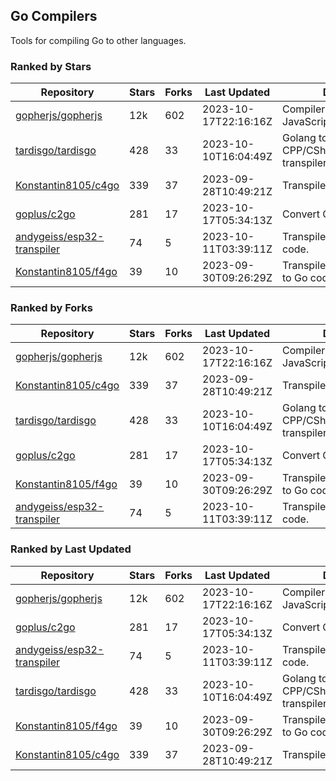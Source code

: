 ## Go Compilers

Tools for compiling Go to other languages.

### Ranked by Stars

| Repository | Stars | Forks | Last Updated | Description | 
|------------|-------|-------|--------------|-------------|
| [gopherjs/gopherjs](https://github.com/gopherjs/gopherjs) | 12k | 602 | 2023-10-17T22:16:16Z |  Compiler from Go to JavaScript. |
| [tardisgo/tardisgo](https://github.com/tardisgo/tardisgo) | 428 | 33 | 2023-10-10T16:04:49Z |  Golang to Haxe to CPP/CSharp/Java/JavaScript transpiler. |
| [Konstantin8105/c4go](https://github.com/Konstantin8105/c4go) | 339 | 37 | 2023-09-28T10:49:21Z |  Transpile C code to Go code. |
| [goplus/c2go](https://github.com/goplus/c2go) | 281 | 17 | 2023-10-17T05:34:13Z |  Convert C code to Go code. |
| [andygeiss/esp32-transpiler](https://github.com/andygeiss/esp32-transpiler) | 74 | 5 | 2023-10-11T03:39:11Z |  Transpile Go into Arduino code. |
| [Konstantin8105/f4go](https://github.com/Konstantin8105/f4go) | 39 | 10 | 2023-09-30T09:26:29Z |  Transpile FORTRAN 77 code to Go code. |

### Ranked by Forks

| Repository | Stars | Forks | Last Updated | Description | 
|------------|-------|-------|--------------|-------------|
| [gopherjs/gopherjs](https://github.com/gopherjs/gopherjs) | 12k | 602 | 2023-10-17T22:16:16Z |  Compiler from Go to JavaScript. |
| [Konstantin8105/c4go](https://github.com/Konstantin8105/c4go) | 339 | 37 | 2023-09-28T10:49:21Z |  Transpile C code to Go code. |
| [tardisgo/tardisgo](https://github.com/tardisgo/tardisgo) | 428 | 33 | 2023-10-10T16:04:49Z |  Golang to Haxe to CPP/CSharp/Java/JavaScript transpiler. |
| [goplus/c2go](https://github.com/goplus/c2go) | 281 | 17 | 2023-10-17T05:34:13Z |  Convert C code to Go code. |
| [Konstantin8105/f4go](https://github.com/Konstantin8105/f4go) | 39 | 10 | 2023-09-30T09:26:29Z |  Transpile FORTRAN 77 code to Go code. |
| [andygeiss/esp32-transpiler](https://github.com/andygeiss/esp32-transpiler) | 74 | 5 | 2023-10-11T03:39:11Z |  Transpile Go into Arduino code. |

### Ranked by Last Updated

| Repository | Stars | Forks | Last Updated | Description | 
|------------|-------|-------|--------------|-------------|
| [gopherjs/gopherjs](https://github.com/gopherjs/gopherjs) | 12k | 602 | 2023-10-17T22:16:16Z |  Compiler from Go to JavaScript. |
| [goplus/c2go](https://github.com/goplus/c2go) | 281 | 17 | 2023-10-17T05:34:13Z |  Convert C code to Go code. |
| [andygeiss/esp32-transpiler](https://github.com/andygeiss/esp32-transpiler) | 74 | 5 | 2023-10-11T03:39:11Z |  Transpile Go into Arduino code. |
| [tardisgo/tardisgo](https://github.com/tardisgo/tardisgo) | 428 | 33 | 2023-10-10T16:04:49Z |  Golang to Haxe to CPP/CSharp/Java/JavaScript transpiler. |
| [Konstantin8105/f4go](https://github.com/Konstantin8105/f4go) | 39 | 10 | 2023-09-30T09:26:29Z |  Transpile FORTRAN 77 code to Go code. |
| [Konstantin8105/c4go](https://github.com/Konstantin8105/c4go) | 339 | 37 | 2023-09-28T10:49:21Z |  Transpile C code to Go code. |

